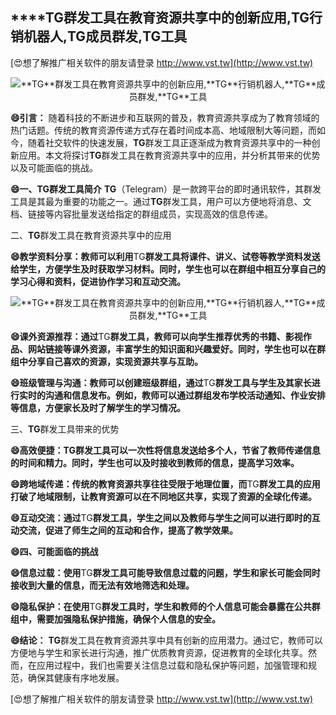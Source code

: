 ## ****TG**群发工具在教育资源共享中的创新应用,**TG**行销机器人,**TG**成员群发,**TG**工具**

[😍想了解推广相关软件的朋友请登录 http://www.vst.tw](http://www.vst.tw)

 <center><img src="https://vst.tw/MP4/tuiguang/png/0.png" alt="**TG**群发工具在教育资源共享中的创新应用,**TG**行销机器人,**TG**成员群发,**TG**工具"></center>

**😄引言：**
随着科技的不断进步和互联网的普及，教育资源共享成为了教育领域的热门话题。传统的教育资源传递方式存在着时间成本高、地域限制大等问题，而如今，随着社交软件的快速发展，**TG**群发工具正逐渐成为教育资源共享中的一种创新应用。本文将探讨**TG**群发工具在教育资源共享中的应用，并分析其带来的优势以及可能面临的挑战。

**😄一、**TG**群发工具简介**
**TG**（Telegram）是一款跨平台的即时通讯软件，其群发工具是其最为重要的功能之一。通过**TG**群发工具，用户可以方便地将消息、文档、链接等内容批量发送给指定的群组成员，实现高效的信息传递。

二、**TG**群发工具在教育资源共享中的应用

**😄教学资料分享：教师可以利用**TG**群发工具将课件、讲义、试卷等教学资料发送给学生，方便学生及时获取学习材料。同时，学生也可以在群组中相互分享自己的学习心得和资料，促进协作学习和互动交流。**

 <center><img src="https://vst.tw/MP4/tuiguang/png/3.png" alt="**TG**群发工具在教育资源共享中的创新应用,**TG**行销机器人,**TG**成员群发,**TG**工具"></center>

**😄课外资源推荐：通过**TG**群发工具，教师可以向学生推荐优秀的书籍、影视作品、网站链接等课外资源，丰富学生的知识面和兴趣爱好。同时，学生也可以在群组中分享自己喜欢的资源，实现资源共享与互助。**

**😄班级管理与沟通：教师可以创建班级群组，通过**TG**群发工具与学生及其家长进行实时的沟通和信息发布。例如，教师可以通过群组发布学校活动通知、作业安排等信息，方便家长及时了解学生的学习情况。**

三、**TG**群发工具带来的优势

**😄高效便捷：**TG**群发工具可以一次性将信息发送给多个人，节省了教师传递信息的时间和精力。同时，学生也可以及时接收到教师的信息，提高学习效率。**

**😄跨地域传递：传统的教育资源共享往往受限于地理位置，而**TG**群发工具的应用打破了地域限制，让教育资源可以在不同地区共享，实现了资源的全球化传递。**

**😄互动交流：通过**TG**群发工具，学生之间以及教师与学生之间可以进行即时的互动交流，促进了师生之间的互动和合作，提高了教学效果。**

**😄四、可能面临的挑战**

**😄信息过载：使用**TG**群发工具可能导致信息过载的问题，学生和家长可能会同时接收到大量的信息，而无法有效地筛选和处理。**

**😄隐私保护：在使用**TG**群发工具时，学生和教师的个人信息可能会暴露在公共群组中，需要加强隐私保护措施，确保个人信息的安全。**

**😄结论：**
**TG**群发工具在教育资源共享中具有创新的应用潜力。通过它，教师可以方便地与学生和家长进行沟通，推广优质教育资源，促进教育的全球化共享。然而，在应用过程中，我们也需要关注信息过载和隐私保护等问题，加强管理和规范，确保其健康有序地发展。

[😍想了解推广相关软件的朋友请登录 http://www.vst.tw](http://www.vst.tw)



